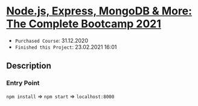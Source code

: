 # [Node.js, Express, MongoDB & More: The Complete Bootcamp 2021](https://www.udemy.com/course/nodejs-express-mongodb-bootcamp/)
* `Purchased Course`: 31.12.2020
* `Finished this Project`: 23.02.2021 16:01

## Description

### Entry Point
`npm install` => `npm start` => `localhost:8000`

<img src="" />
<img src="" />
